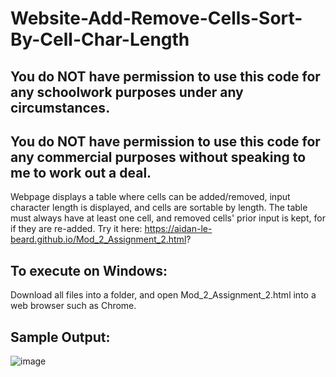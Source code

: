 # Website-Add-Remove-Cells-Sort-By-Cell-Char-Length

## You do NOT have permission to use this code for any schoolwork purposes under any circumstances. 

## You do NOT have permission to use this code for any commercial purposes without speaking to me to work out a deal.

Webpage displays a table where cells can be added/removed, input character length is displayed, and cells are sortable by length. The table must always have at least one cell, and removed cells' prior input is kept, for if they are re-added. Try it here: https://aidan-le-beard.github.io/Mod_2_Assignment_2.html?

## To execute on Windows:

Download all files into a folder, and open Mod_2_Assignment_2.html into a web browser such as Chrome.

## Sample Output:

![image](https://user-images.githubusercontent.com/33675444/205220101-55a43546-3a61-47d1-a7dd-da8f26d71dbb.png)
